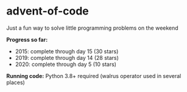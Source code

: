 # advent-of-code

Just a fun way to solve little programming problems on the weekend

**Progress so far:** 
* 2015: complete through day 15 (30 stars)
* 2019: complete through day 14 (28 stars)
* 2020: complete through day 5 (10 stars)

**Running code:**
Python 3.8+ required (walrus operator used in several places)
